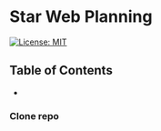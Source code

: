 # Star Web Planning

[![License: MIT](https://img.shields.io/badge/License-MIT-yellow.svg)](https://opensource.org/licenses/MIT)

## Table of Contents

* 
### Clone repo

``` bash

```
